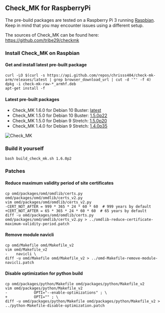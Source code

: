 
## Check_MK for RaspberryPi

The pre-build packages are tested on a Raspberry Pi 3 running [Raspbian](https://www.raspberrypi.org/downloads/raspbian/). Keep in mind that you may encounter issues using a different setup.

The sources of Check_MK can be found here: https://github.com/tribe29/checkmk

### Install Check_MK on Raspbian

#### Get and install latest pre-built package

    curl -LO $(curl -s https://api.github.com/repos/chrisss404/check-mk-arm/releases/latest | grep browser_download_url | cut -d '"' -f 4) 
    dpkg -i check-mk-raw-*_armhf.deb
    apt-get install -f

#### Latest pre-built packages

* Check_MK 1.6.0 for Debian 10 Buster: [latest](https://github.com/chrisss404/check-mk-arm/releases/latest)
* Check_MK 1.5.0 for Debian 10 Buster: [1.5.0p22](https://github.com/chrisss404/check-mk-arm/releases/tag/1.5.0p22)
* Check_MK 1.5.0 for Debian 9 Stretch: [1.5.0p20](https://github.com/chrisss404/check-mk-arm/releases/tag/1.5.0p20)
* Check_MK 1.4.0 for Debian 9 Stretch: [1.4.0p35](https://github.com/chrisss404/check-mk-arm/releases/tag/1.4.0p35)

![Check_MK](https://raw.github.com/chrisss404/check-mk-arm/master/data/check_mk.png)

### Build it yourself

    bash build_check_mk.sh 1.6.0p2

### Patches

#### Reduce maximum validity period of site certificates

    cp omd/packages/omd/omdlib/certs.py omd/packages/omd/omdlib/certs_v2.py
    vim omd/packages/omd/omdlib/certs_v2.py
    -CERT_NOT_AFTER = 999 * 365 * 24 * 60 * 60  # 999 years by default
    +CERT_NOT_AFTER = 65 * 365 * 24 * 60 * 60  # 65 years by default
    diff -u omd/packages/omd/omdlib/certs.py omd/packages/omd/omdlib/certs_v2.py > ../omdlib-reduce-certificate-maximum-validity-period.patch

#### Remove module navicli

    cp omd/Makefile omd/Makefile_v2
    vim omd/Makefile_v2
    -    navicli \
    diff -u omd/Makefile omd/Makefile_v2 > ../omd-Makefile-remove-module-navicli.patch

#### Disable optimization for python build

    cp omd/packages/python/Makefile omd/packages/python/Makefile_v2
    vim omd/packages/python/Makefile_v2
    -            OPTI="--enable-optimizations" ; \
    +            OPTI="" ; \
    diff -u omd/packages/python/Makefile omd/packages/python/Makefile_v2 > ../python-Makefile-disable-optimization.patch
